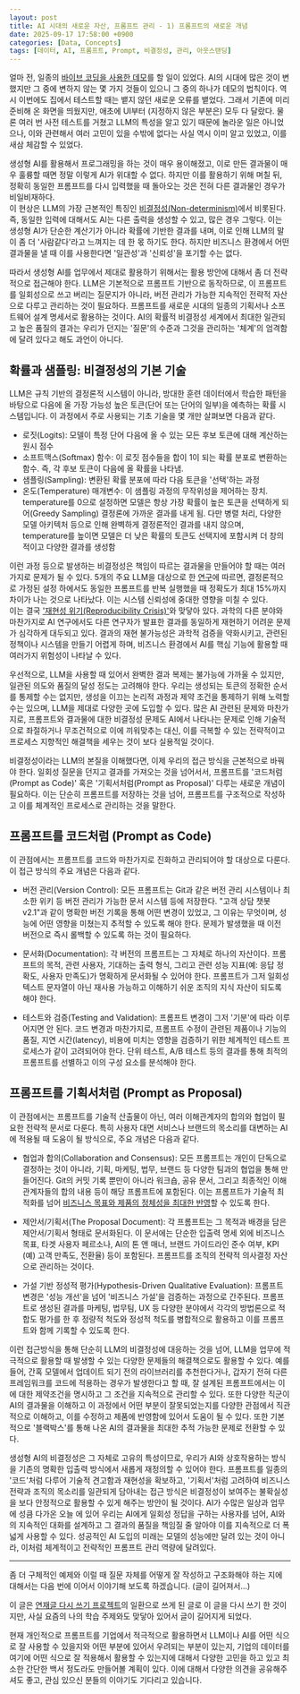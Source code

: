 ```yaml
---
layout: post
title: AI 시대의 새로운 자산, 프롬프트 관리 - 1) 프롬프트의 새로운 개념
date: 2025-09-17 17:58:00 +0900
categories: [Data, Concepts]
tags: [데이터, AI, 프롬프트, Prompt, 비결정성, 관리, 아웃스탠딩]
---
```




얼마 전, 일종의 [바이브 코딩을 사용한 데모](https://cojette.github.io/posts/firebasestudio/)를 할 일이 있었다. AI의 시대에 많은 것이 변했지만 그 중에 변하지 않는 몇 가지 것들이 있으니 그 중의 하나가 데모의 법칙이다. 역시 이번에도 집에서 테스트할 때는 뱉지 않던 새로운 오류를 뱉었다. 그래서 기존에 미리 준비해 온 화면을 띄웠지만, 애초에 UI부터 (지정하지 않은 부분은) 모두 다 달랐다. 물론 여러 번 사전 테스트를 거쳤고 LLM의 특성을 알고 있기 때문에 놀라운 일은 아니었으나, 이와 관련해서 여러 고민이 있을 수밖에 없다는 사실 역시 이미 알고 있었고, 이를 새삼 체감할 수 있었다.

생성형 AI를 활용해서 프로그래밍을 하는 것이 매우 용이해졌고, 이로 만든 결과물이 매우 훌륭할 때면 정말 이렇게 AI가 위대할 수 없다. 하지만 이를 활용하기 위해 며칠 뒤, 정확히 동일한 프롬프트를 다시 입력했을 때 돌아오는 것은 전혀 다른 결과물인 경우가 비일비재하다.\
이 현상은 LLM의 가장 근본적인 특징인 [비결정성(Non-determinism)](https://futureagi.com/blogs/non-deterministic-llm-prompts-2025)에서 비롯된다. 즉, 동일한 입력에 대해서도 AI는 다른 출력을 생성할 수 있고, 많은 경우 그렇다. 이는 생성형 AI가 단순한 계산기가 아니라 확률에 기반한 결과를 내며, 이로 인해 LLM의 말이 좀 더 '사람같다'라고 느껴지는 데 한 몫 하기도 한다. 하지만 비즈니스 환경에서 어떤 결과물을 낼 때 이를 사용한다면 '일관성'과 '신뢰성'을 포기할 수는 없다.

따라서 생성형 AI를 업무에서 제대로 활용하기 위해서는 활용 방안에 대해서 좀 더 전략적으로 접근해야 한다. LLM은 기본적으로 프롬프트 기반으로 동작하므로, 이 프롬프트를 일회성으로 쓰고 버리는 질문지가 아니라, 버전 관리가 가능한 지속적인 전략적 자산으로 다루고 관리하는 것이 필요하다. 프롬프트를 새로운 시대의 일종의 기획서나 소프트웨어 설계 명세서로 활용하는 것이다. AI의 확률적 비결정성 세계에서 최대한 일관되고 높은 품질의 결과는 우리가 던지는 '질문'의 수준과 그것을 관리하는 '체계'의 엄격함에 달려 있다고 해도 과언이 아니다.

## 확률과 샘플링: 비결정성의 기본 기술

LLM은 규칙 기반의 결정론적 시스템이 아니라, 방대한 훈련 데이터에서 학습한 패턴을 바탕으로 다음에 올 가장 가능성 높은 토큰(단어 또는 단어의 일부)을 예측하는 확률 시스템입니다. 이 과정에서 주로 사용되는 기초 기술을 몇 개만 살펴보면 다음과 같다.

-   로짓(Logits): 모델이 특정 단어 다음에 올 수 있는 모든 후보 토큰에 대해 계산하는 원시 점수
-   소프트맥스(Softmax) 함수: 이 로짓 점수들을 합이 1이 되는 확률 분포로 변환하는 함수. 즉, 각 후보 토큰이 다음에 올 확률을 나타냄.
-   샘플링(Sampling): 변환된 확률 분포에 따라 다음 토큰을 '선택'하는 과정
-   온도(Temperature) 매개변수: 이 샘플링 과정의 무작위성을 제어하는 장치. temperature를 0으로 설정하면 모델은 항상 가장 확률이 높은 토큰을 선택하게 되어(Greedy Sampling) 결정론에 가까운 결과를 내게 됨. 다만 병렬 처리, 다양한 모델 아키텍처 등으로 인해 완벽하게 결정론적인 결과를 내지 않으며, temperature를 높이면 모델은 더 낮은 확률의 토큰도 선택지에 포함시켜 더 창의적이고 다양한 결과를 생성함

이런 과정 등으로 발생하는 비결정성은 책임이 따르는 결과물을 만들어야 할 때는 여러 가지로 문제가 될 수 있다. 5개의 주요 LLM을 대상으로 한 [연구](https://arxiv.org/html/2408.04667v5)에 따르면, 결정론적으로 가정된 설정 하에서도 동일한 프롬프트를 반복 실행했을 때 정확도가 최대 15%까지 차이가 나는 것으로 나타났다. 이는 시스템 신뢰성에 중대한 영향을 미칠 수 있다.\
이는 결국 ['재현성 위기(Reproducibility Crisis)'](https://en.wikipedia.org/wiki/Replication_crisis)와 맞닿아 있다. 과학의 다른 분야와 마찬가지로 AI 연구에서도 다른 연구자가 발표한 결과를 동일하게 재현하기 어려운 문제가 심각하게 대두되고 있다. 결과의 재현 불가능성은 과학적 검증을 약화시키고, 관련된 정책이나 시스템을 만들기 어렵게 하며, 비즈니스 환경에서 AI를 핵심 기능에 활용할 때 여러가지 위험성이 나타날 수 있다.   

우선적으로, LLM을 사용할 때 있어서 완벽한 결과 복제는 불가능에 가까울 수 있지만, 일관된 의도와 품질의 달성 정도는 고려해야 한다. 우리는 생성되는 토큰의 정확한 순서를 통제할 수는 없지만, 생성을 이끄는 논리적 과정과 제약 조건을 통제하기 위해 노력할 수는 있으며, LLM을 제대로 다양한 곳에 도입할 수 있다. 많은 AI 관련된 문제와 마찬가지로, 프롬프트와 결과물에 대한 비결정성 문제도 AI에서 나타나는 문제로 인해 기술적으로 좌절하거나 무조건적으로 이에 끼워맞추는 대신, 이를 극복할 수 있는 전략적이고 프로세스 지향적인 해결책을 세우는 것이 보다 실용적일 것이다.

비결정성이라는 LLM의 본질을 이해했다면, 이제 우리의 접근 방식을 근본적으로 바꿔야 한다. 일회성 질문을 던지고 결과를 가져오는 것을 넘어서서, 프롬프트를 '코드처럼(Prompt as Code)' 혹은 '기획서처럼(Prompt as Proposal)' 다루는 새로운 개념이 필요하다. 이는 단순히 프롬프트를 저장하는 것을 넘어, 프롬프트를 구조적으로 작성하고 이를 체계적인 프로세스로 관리하는 것을 말한다.

## 프롬프트를 코드처럼 (Prompt as Code)

이 관점에서는 프롬프트를 코드와 마찬가지로 진화하고 관리되어야 할 대상으로 다룬다. 이 접근 방식의 주요 개념은 다음과 같다.

-   버전 관리(Version Control): 모든 프롬프트는 Git과 같은 버전 관리 시스템이나 최소한 위키 등 버전 관리가 가능한 문서 시스템 등에 저장한다. "고객 상담 챗봇 v2.1"과 같이 명확한 버전 기록을 통해 어떤 변경이 있었고, 그 이유는 무엇이며, 성능에 어떤 영향을 미쳤는지 추적할 수 있도록 해야 한다. 문제가 발생했을 때 이전 버전으로 즉시 롤백할 수 있도록 하는 것이 필요하다.

-   문서화(Documentation): 각 버전의 프롬프트는 그 자체로 하나의 자산이다. 프롬프트의 목적, 관련 사용자, 기대하는 출력 형식, 그리고 관련 성능 지표(예: 응답 정확도, 사용자 만족도)가 명확하게 문서화될 수 있어야 한다. 프롬프트가 그저 일회성 텍스트 문자열이 아닌 재사용 가능하고 이해하기 쉬운 조직의 지식 자산이 되도록 해야 한다.

-   테스트와 검증(Testing and Validation): 프롬프트 변경이 그저 '기분'에 따라 이루어지면 안 된다. 코드 변경과 마찬가지로, 프롬프트 수정이 관련된 제품이나 기능의 품질, 지연 시간(latency), 비용에 미치는 영향을 검증하기 위한 체계적인 테스트 프로세스가 같이 고려되어야 한다. 단위 테스트, A/B 테스트 등의 결과를 통해 최적의 프롬프트를 선별하고 이의 구성 요소를 분석해야 한다.

## 프롬프트를 기획서처럼 (Prompt as Proposal)

이 관점에서는 프롬프트를 기술적 산출물이 아닌, 여러 이해관계자의 합의와 협업이 필요한 전략적 문서로 다룬다. 특히 사용자 대면 서비스나 브랜드의 목소리를 대변하는 AI에 적용될 때 도움이 될 방식으로, 주요 개념은 다음과 같다.

-   협업과 합의(Collaboration and Consensus): 모든 프롬프트는 개인이 단독으로 결정하는 것이 아니라, 기획, 마케팅, 법무, 브랜드 등 다양한 팀과의 협업을 통해 만들어진다. Git의 커밋 기록 뿐만이 아니라 워크숍, 공유 문서, 그리고 최종적인 이해 관계자들의 합의 내용 등이 해당 프롬프트에 포함된다. 이는 프롬프트가 기술적 최적화를 넘어 [비즈니스 목표와 제품의 정체성을 최대한 반영](https://towardsdatascience.com/why-your-prompts-dont-belong-in-git/)할 수 있도록 한다.

-   제안서/기획서(The Proposal Document): 각 프롬프트는 그 목적과 배경을 담은 제안서/기획서 형태로 문서화된다. 이 문서에는 단순한 입출력 명세 외에 비즈니스 목표, 타겟 사용자 페르소나, AI의 톤 앤 매너, 브랜드 가이드라인 준수 여부, KPI (예) 고객 만족도, 전환율) 등이 포함된다. 프롬프트를 조직의 전략적 의사결정 자산으로 관리하는 것이다.

-   가설 기반 정성적 평가(Hypothesis-Driven Qualitative Evaluation): 프롬프트 변경은 '성능 개선'을 넘어 '비즈니스 가설'을 검증하는 과정으로 간주된다. 프롬프트로 생성된 결과를 마케팅, 법무팀, UX 등 다양한 분야에서 각각의 방법론으로 적합도 평가를 한 후 정량적 척도와 정성적 척도를 병합적으로 활용하고 이를 프롬프트와 함께 기록할 수 있도록 한다.

이런 접근방식을 통해 단순히 LLM의 비결정성에 대응하는 것을 넘어, LLM을 업무에 적극적으로 활용할 때 발생할 수 있는 다양한 문제들의 해결책으로도 활용할 수 있다. 예를 들어, 간혹 모델에서 업데이트 되기 전의 라이브러리를 추천한다거나, 갑자기 전혀 다른 프레임워크를 코드에 적용하는 경우가 발생한다고 할 때, 잘 설계된 프롬프트에서는 이에 대한 제약조건을 명시하고 그 조건을 지속적으로 관리할 수 있다. 또한 다양한 직군이 AI의 결과물을 이해하고 이 과정에서 어떤 부분이 잘못되었는지를 다양한 관점에서 직관적으로 이해하고, 이를 수정하고 제품에 반영함에 있어서 도움이 될 수 있다. 또한 기본적으로 '블랙박스'를 통해 나온 AI의 결과물을 최대한 추적 가능한 문제로 전환할 수 있다.

생성형 AI의 비결정성은 그 자체로 고유의 특성이므로, 우리가 AI와 상호작용하는 방식을 기존의 명확한 입출력 방식에서 새롭게 재정의할 수 있어야 한다. 프롬프트를 일종의 '코드'처럼 다루어 기술적 견고함과 재현성을 확보하고, '기획서'처럼 고려하여 비즈니스 전략과 조직의 목소리를 일관되게 담아내는 접근 방식은 비결정성이 보여주는 불확실성을 보다 안정적으로 활용할 수 있게 해주는 방안이 될 것이다. AI가 수많은 일상과 업무에 성큼 다가온 오늘 에 있어 우리는 AI에게 일회성 정답을 구하는 사용자를 넘어, AI와의 지속적인 대화를 설계하고 그 결과의 품질을 책임질 줄 알아야 이를 지속적으로 더 폭 넓게 사용할 수 있다. 성공적인 AI 도입의 미래는 모델의 성능에만 달려 있는 것이 아니라, 이처럼 체계적이고 전략적인 프롬프트 관리 역량에 달려있다.

* * * * *

좀 더 구체적인 예제와 이럴 때 질문 자체를 어떻게 잘 작성하고 구조화해야 하는 지에 대해서는 다음 번에 이어서 이야기해 보도록 하겠습니다. (글이 길어져서...)

이 글은 [연재글 다시 쓰기 프로젝트](https://cojette.github.io/posts/outst_rewriting_project/)의 일환으로 쓰게 된 글로 이 글을 다시 쓰기 한 것이지만, 사실 요즘의 나의 학습 주제와도 맞닿아 있어서 글이 길어지게 되었다.

현재 개인적으로 프롬프트를 기업에서 적극적으로 활용하면서 LLM이나 AI를 어떤 식으로 잘 사용할 수 있을지와 어떤 부분에 있어서 우려되는 부분이 있는지, 기업의 데이터를 여기에 어떤 식으로 잘 적용해서 활용할 수 있는지에 대해서 다양한 고민을 하고 있고 최소한 간단한 백서 정도라도 만들어볼 계획이 있다. 이에 대해서 다양한 의견을 공유해주셔도 좋고, 관심 있으신 분들의 이야기도 기다리고 있습니다.
